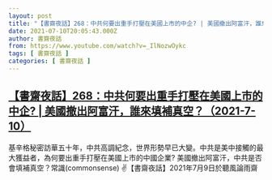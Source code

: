 ```yaml
---
layout: post
title: "【書齋夜話】268：中共何要出重手打壓在美國上市的中企? | 美國撤出阿富汗，誰來填補真空？（2021-7-10）"
date: 2021-07-10T20:05:43.000Z
author: 書齋夜話
from: https://www.youtube.com/watch?v=_IlNozwOykc
tags: [ 書齋夜話 ]
categories: [ 書齋夜話 ]
---
```

<!--1625947543000-->
[【書齋夜話】268：中共何要出重手打壓在美國上市的中企? | 美國撤出阿富汗，誰來填補真空？（2021-7-10）](https://www.youtube.com/watch?v=_IlNozwOykc)
------

<div>
基辛格秘密訪華五十年，中共高調紀念，世界形勢早已大變。中共是美中接觸的最大獲益者，為何要出重手打壓在美國上市的中國企業? 美國撤出阿富汗，中共是否會填補真空？常識(commonsense) ✌【書齋夜話】2021年7月9日於聽風論雨齋
</div>
